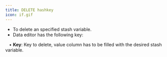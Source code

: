 ```yaml
---
title: DELETE hashkey
icon: if.gif
---
```

* To delete an specified stash variable.
* Data editor has the following key: <br />

&nbsp; &nbsp;• **Key**: Key to delete, value column has to be filled with the desired stash variable.


